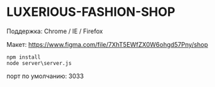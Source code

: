 # LUXERIOUS-FASHION-SHOP

Поддержка: Chrome / IE / Firefox

Макет: https://www.figma.com/file/7XhT5EWfZX0W6ohgd57Pny/shop

```
npm install
node server\server.js
```
порт по умолчанию: 3033
